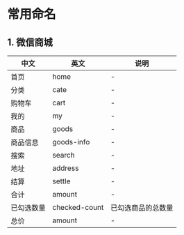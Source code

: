 # 常用命名

## 1. 微信商城

| 中文 | 英文 | 说明 |
| - | - | - |
| 首页 | home | - |
| 分类 | cate | - |
| 购物车 | cart | - |
| 我的 | my | - |
| 商品 | goods | - |
| 商品信息 | goods-info | - |
| 搜索 | search | - |
| 地址 | address | - |
| 结算 | settle | - |
| 合计 | amount | - |
| 已勾选数量 | checked-count | 已勾选商品的总数量 |
| 总价 | amount | - |